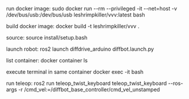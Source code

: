 run docker image:
sudo docker run --rm --privileged -it --net=host -v /dev/bus/usb:/dev/bus/usb leshrimpkiller/vvv:latest bash

build docker image:
docker build -t leshrimpkiller/vvv .

source:
source install/setup.bash

launch robot:
ros2 launch diffdrive_arduino diffbot.launch.py

list container:
docker container ls

execute terminal in same container
docker exec -it <CONTAINER> bash

run teleop:
ros2 run teleop_twist_keyboard teleop_twist_keyboard --ros-args -r /cmd_vel:=/diffbot_base_controller/cmd_vel_unstamped